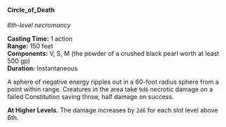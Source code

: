 #### Circle_of_Death
<!-- markdownlint-disable link-image-reference-definitions -->
[_metadata_:spell_name]:- "Circle_of_Death"
[_metadata_:spell_level]:- "6"
[_metadata_:spell_school]:- "necromancy"
[_metadata_:ritual]:- "false"
[_metadata_:casting_time_amount]:- "1"
[_metadata_:casting_time_unit]:- "action"
[_metadata_:range]:- "150 feet"
[_metadata_:target]:- "a point you choose"
[_metadata_:components_verbal]:- "true"
[_metadata_:components_somatic]:- "true"
[_metadata_:components_material]:- "true"
[_metadata_:components_material_description]:- "the powder of a crushed black pearl worth at least 500 gp)"
[_metadata_:components_material_cost]:- "500 gp"
[_metadata_:duration]:- "Instantaneous"
[_metadata_:concentration]:- "false"
[_metadata_:saving_throw]:- "Constitution"
[_metadata_:saving_throw_success]:- "halves_damage"
[_metadata_:damage_formula]:- "9d6"
[_metadata_:damage_type]:- "necrotic"
[_metadata_:compared_to_wotc_srd_5.1]:- "mechanics_same_wording_different"
[_metadata_:compared_to_a5e_srd]:- "mechanics_same_wording_different"
<!-- markdownlint-disable-next-line no-emphasis-as-heading -->
_6th-level necromancy_

**Casting Time:** 1 action \
**Range:** 150 feet \
**Components:** V, S, M (the powder of a crushed black pearl worth at least 500 gp) \
**Duration:** Instantaneous

A sphere of negative energy ripples out in a 60-foot radius sphere from a point within range.
Creatures in the area take `9d6` necrotic damage on a failed Constitution saving throw, half damage on success.

**At Higher Levels.**
The damage increases by `2d6` for each slot level above 6th.
